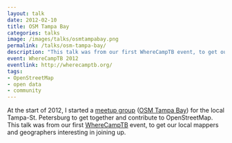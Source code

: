 ```yaml
---
layout: talk
date: 2012-02-10
title: OSM Tampa Bay
categories: talks
image: /images/talks/osmtampabay.png
permalink: /talks/osm-tampa-bay/
description: "This talk was from our first WhereCampTB event, to get our local mappers and geographers interesting in joining up."
event: WhereCampTB 2012
eventlink: http://wherecamptb.org/
tags:
- OpenStreetMap
- open data
- community
---
```


At the start of 2012, I started a [meetup group](http://www.meetup.com/osmtampabay/) ([OSM Tampa Bay](http://osmtampabay.org/)) for the local Tampa-St. Petersburg to get together and contribute to OpenStreetMap. This talk was from our first [WhereCampTB](http://wherecamptb.org/) event, to get our local mappers and geographers interesting in joining up.

<script async class="speakerdeck-embed" data-id="4f36f9c9cbeee80022002a4c" data-ratio="1.3333333333333333" src="//speakerdeck.com/assets/embed.js"></script>
